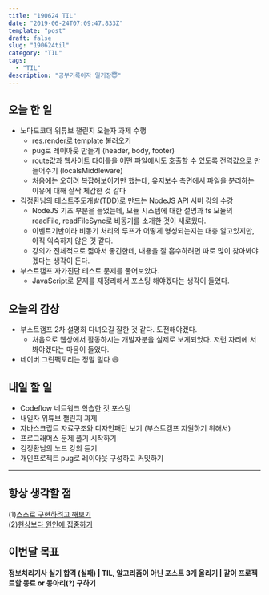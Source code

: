 ```yaml
---
title: "190624 TIL"
date: "2019-06-24T07:09:47.833Z"
template: "post"
draft: false
slug: "190624til"
category: "TIL"
tags:
  - "TIL"
description: "공부기록이자 일기장😇"
---
```


## 오늘 한 일

- 노마드코더 위튜브 챌린지 오늘자 과제 수행
  - res.render로 template 불러오기
  - pug로 레이아웃 만들기 (header, body, footer)
  - route값과 웹사이트 타이틀을 어떤 파일에서도 호출할 수 있도록 전역값으로 만들어주기 (localsMiddleware)
  - 처음에는 오히려 복잡해보이기만 했는데, 유지보수 측면에서 파일을 분리하는 이유에 대해 살짝 체감한 것 같다
- 김정환님의 테스트주도개발(TDD)로 만드는 NodeJS API 서버 강의 수강
  - NodeJS 기초 부분을 들었는데, 모듈 시스템에 대한 설명과 fs 모듈의 readFile, readFileSync로 비동기를 소개한 것이 새로웠다.
  - 이벤트기반이라 비동기 처리의 루프가 어떻게 형성되는지는 대충 알고있지만, 아직 익숙하지 않은 것 같다.
  - 강의가 전체적으로 짧아서 좋긴한데, 내용을 잘 흡수하려면 따로 많이 찾아봐야겠다는 생각이 든다.
- 부스트캠프 자가진단 테스트 문제를 풀어보았다.
  - JavaScript로 문제를 재정리해서 포스팅 해야겠다는 생각이 들었다.

## 오늘의 감상

- 부스트캠프 2차 설명회 다녀오길 잘한 것 같다. 도전해야겠다.
  - 처음으로 웹상에서 활동하시는 개발자분을 실제로 보게되었다. 저런 자리에 서봐야겠다는 마음이 들었다.
- 네이버 그린팩토리는 정말 멀다 😅

## 내일 할 일

- Codeflow 네트워크 학습한 것 포스팅
- 내일자 위튜브 챌린지 과제
- 자바스크립트 자료구조와 디자인패턴 보기 (부스트캠프 지원하기 위해서)
- 프로그래머스 문제 풀기 시작하기
- 김정환님의 노드 강의 듣기
- 개인프로젝트 pug로 레이아웃 구성하고 커밋하기

---



## 항상 생각할 점

(1)<u>스스로 구현하려고 해보기</u> <br>(2)<u>현상보다 원인에 집중하기</u>

## 이번달 목표

**정보처리기사 실기 합격 (실패) | TIL, 알고리즘이 아닌 포스트 3개 올리기 | 같이 프로젝트할 동료 or 동아리(?) 구하기**
